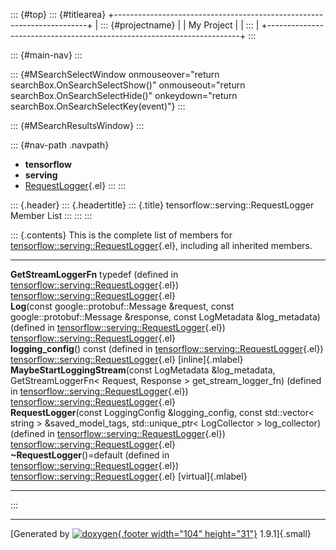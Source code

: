 ::: {#top}
::: {#titlearea}
+-----------------------------------------------------------------------+
| ::: {#projectname}                                                    |
| My Project                                                            |
| :::                                                                   |
+-----------------------------------------------------------------------+
:::

::: {#main-nav}
:::

::: {#MSearchSelectWindow onmouseover="return searchBox.OnSearchSelectShow()" onmouseout="return searchBox.OnSearchSelectHide()" onkeydown="return searchBox.OnSearchSelectKey(event)"}
:::

::: {#MSearchResultsWindow}
:::

::: {#nav-path .navpath}
-   **tensorflow**
-   **serving**
-   [RequestLogger](classtensorflow_1_1serving_1_1RequestLogger.html){.el}
:::
:::

::: {.header}
::: {.headertitle}
::: {.title}
tensorflow::serving::RequestLogger Member List
:::
:::
:::

::: {.contents}
This is the complete list of members for
[tensorflow::serving::RequestLogger](classtensorflow_1_1serving_1_1RequestLogger.html){.el},
including all inherited members.

  ------------------------------------------------------------------------------------------------------------------------------------------------------------------------------------------------------------------------------------------------------------------------ --------------------------------------------------------------------------------------------- --------------------
  **GetStreamLoggerFn** typedef (defined in [tensorflow::serving::RequestLogger](classtensorflow_1_1serving_1_1RequestLogger.html){.el})                                                                                                                                   [tensorflow::serving::RequestLogger](classtensorflow_1_1serving_1_1RequestLogger.html){.el}   
  **Log**(const google::protobuf::Message &request, const google::protobuf::Message &response, const LogMetadata &log\_metadata) (defined in [tensorflow::serving::RequestLogger](classtensorflow_1_1serving_1_1RequestLogger.html){.el})                                  [tensorflow::serving::RequestLogger](classtensorflow_1_1serving_1_1RequestLogger.html){.el}   
  **logging\_config**() const (defined in [tensorflow::serving::RequestLogger](classtensorflow_1_1serving_1_1RequestLogger.html){.el})                                                                                                                                     [tensorflow::serving::RequestLogger](classtensorflow_1_1serving_1_1RequestLogger.html){.el}   [inline]{.mlabel}
  **MaybeStartLoggingStream**(const LogMetadata &log\_metadata, GetStreamLoggerFn\< Request, Response \> get\_stream\_logger\_fn) (defined in [tensorflow::serving::RequestLogger](classtensorflow_1_1serving_1_1RequestLogger.html){.el})                                 [tensorflow::serving::RequestLogger](classtensorflow_1_1serving_1_1RequestLogger.html){.el}   
  **RequestLogger**(const LoggingConfig &logging\_config, const std::vector\< string \> &saved\_model\_tags, std::unique\_ptr\< LogCollector \> log\_collector) (defined in [tensorflow::serving::RequestLogger](classtensorflow_1_1serving_1_1RequestLogger.html){.el})   [tensorflow::serving::RequestLogger](classtensorflow_1_1serving_1_1RequestLogger.html){.el}   
  **\~RequestLogger**()=default (defined in [tensorflow::serving::RequestLogger](classtensorflow_1_1serving_1_1RequestLogger.html){.el})                                                                                                                                   [tensorflow::serving::RequestLogger](classtensorflow_1_1serving_1_1RequestLogger.html){.el}   [virtual]{.mlabel}
  ------------------------------------------------------------------------------------------------------------------------------------------------------------------------------------------------------------------------------------------------------------------------ --------------------------------------------------------------------------------------------- --------------------
:::

------------------------------------------------------------------------

[Generated by [![doxygen](doxygen.svg){.footer width="104"
height="31"}](https://www.doxygen.org/index.html) 1.9.1]{.small}
